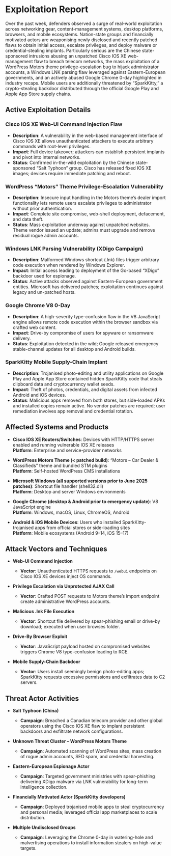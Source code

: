 # Exploitation Report

Over the past week, defenders observed a surge of real-world exploitation across networking gear, content-management systems, desktop platforms, browsers, and mobile ecosystems. Nation-state groups and financially motivated actors are weaponising newly disclosed and recently patched flaws to obtain initial access, escalate privileges, and deploy malware or credential-stealing implants. Particularly serious are the Chinese state-sponsored intrusions abusing an unpatched Cisco IOS XE web-management flaw to breach telecom networks, the mass exploitation of a WordPress Motors theme privilege-escalation bug to hijack administrator accounts, a Windows LNK parsing flaw leveraged against Eastern-European governments, and an actively abused Google Chrome 0-day highlighted in industry recaps. Mobile users are additionally threatened by “SparkKitty,” a crypto-stealing backdoor distributed through the official Google Play and Apple App Store supply chains.

## Active Exploitation Details

### Cisco IOS XE Web-UI Command Injection Flaw
- **Description**: A vulnerability in the web-based management interface of Cisco IOS XE allows unauthenticated attackers to execute arbitrary commands with root-level privileges.
- **Impact**: Full device takeover; attackers can establish persistent implants and pivot into internal networks.
- **Status**: Confirmed in-the-wild exploitation by the Chinese state-sponsored “Salt Typhoon” group. Cisco has released fixed IOS XE images; devices require immediate patching and reboot.

### WordPress “Motors” Theme Privilege-Escalation Vulnerability
- **Description**: Insecure input handling in the Motors theme’s dealer import functionality lets remote users escalate privileges to administrator without prior authentication.
- **Impact**: Complete site compromise, web-shell deployment, defacement, and data theft.
- **Status**: Mass exploitation underway against unpatched websites. Theme vendor issued an update; admins must upgrade and remove residual rogue admin accounts.

### Windows LNK Parsing Vulnerability (XDigo Campaign)
- **Description**: Malformed Windows shortcut (​.lnk) files trigger arbitrary code execution when rendered by Windows Explorer.
- **Impact**: Initial access leading to deployment of the Go-based “XDigo” backdoor used for espionage.
- **Status**: Active attacks observed against Eastern-European government entities. Microsoft has delivered patches; exploitation continues against legacy and un-patched hosts.

### Google Chrome V8 0-Day
- **Description**: A high-severity type-confusion flaw in the V8 JavaScript engine allows remote code execution within the browser sandbox via crafted web content.
- **Impact**: Drive-by compromise of users for spyware or ransomware delivery.
- **Status**: Exploitation detected in the wild; Google released emergency stable-channel updates for all desktop and Android builds.

### SparkKitty Mobile Supply-Chain Implant
- **Description**: Trojanised photo-editing and utility applications on Google Play and Apple App Store contained hidden SparkKitty code that steals clipboard data and cryptocurrency wallet seeds.
- **Impact**: Theft of photos, credentials, and digital assets from infected Android and iOS devices.
- **Status**: Malicious apps removed from both stores, but side-loaded APKs and installed copies remain active. No vendor patches are required; user remediation involves app removal and credential rotation.

## Affected Systems and Products

- **Cisco IOS XE Routers/Switches**: Devices with HTTP/HTTPS server enabled and running vulnerable IOS XE releases  
  **Platform**: Enterprise and service-provider networks

- **WordPress Motors Theme (< patched build)**: “Motors – Car Dealer & Classifieds” theme and bundled STM plugins  
  **Platform**: Self-hosted WordPress CMS installations

- **Microsoft Windows (all supported versions prior to June 2025 patches)**: Shortcut file handler (shell32.dll)  
  **Platform**: Desktop and server Windows environments

- **Google Chrome (desktop & Android prior to emergency update)**: V8 JavaScript engine  
  **Platform**: Windows, macOS, Linux, ChromeOS, Android

- **Android & iOS Mobile Devices**: Users who installed SparkKitty-trojanised apps from official stores or side-loading sites  
  **Platform**: Mobile ecosystems (Android 9–14, iOS 15–17)

## Attack Vectors and Techniques

- **Web-UI Command Injection**  
  - **Vector**: Unauthenticated HTTPS requests to `/webui` endpoints on Cisco IOS XE devices inject OS commands.

- **Privilege Escalation via Unprotected AJAX Call**  
  - **Vector**: Crafted POST requests to Motors theme’s import endpoint create administrative WordPress accounts.

- **Malicious .lnk File Execution**  
  - **Vector**: Shortcut file delivered by spear-phishing email or drive-by download; executed when user browses folder.

- **Drive-By Browser Exploit**  
  - **Vector**: JavaScript payload hosted on compromised websites triggers Chrome V8 type-confusion leading to RCE.

- **Mobile Supply-Chain Backdoor**  
  - **Vector**: Users install seemingly benign photo-editing apps; SparkKitty requests excessive permissions and exfiltrates data to C2 servers.

## Threat Actor Activities

- **Salt Typhoon (China)**  
  - **Campaign**: Breached a Canadian telecom provider and other global operators using the Cisco IOS XE flaw to implant persistent backdoors and exfiltrate network configurations.

- **Unknown Threat Cluster – WordPress Motors Theme**  
  - **Campaign**: Automated scanning of WordPress sites, mass creation of rogue admin accounts, SEO spam, and credential harvesting.

- **Eastern-European Espionage Actor**  
  - **Campaign**: Targeted government ministries with spear-phishing delivering XDigo malware via LNK vulnerability for long-term intelligence collection.

- **Financially Motivated Actor (SparkKitty developers)**  
  - **Campaign**: Deployed trojanised mobile apps to steal cryptocurrency and personal media; leveraged official app marketplaces to scale distribution.

- **Multiple Undisclosed Groups**  
  - **Campaign**: Leveraging the Chrome 0-day in watering-hole and malvertising operations to install information stealers on high-value targets.

